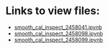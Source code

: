# Links to view files:

* [smooth_cal_inspect_2458041.ipynb](https://nbviewer.jupyter.org/github/HERA-Team/h1c_idr3_validation_notebooks/blob/main/smooth_cal_inspect/smooth_cal_inspect_2458041.ipynb)
* [smooth_cal_inspect_2458098.ipynb](https://nbviewer.jupyter.org/github/HERA-Team/h1c_idr3_validation_notebooks/blob/main/smooth_cal_inspect/smooth_cal_inspect_2458098.ipynb)
* [smooth_cal_inspect_2458099.ipynb](https://nbviewer.jupyter.org/github/HERA-Team/h1c_idr3_validation_notebooks/blob/main/smooth_cal_inspect/smooth_cal_inspect_2458099.ipynb)